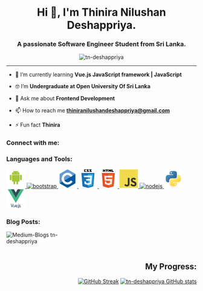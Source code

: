 <h1 align="center">Hi 👋, I'm Thinira Nilushan Deshappriya.</h1>
<h3 align="center">A passionate Software Engineer Student from Sri Lanka.</h3>

<p align="center"> <img src="https://komarev.com/ghpvc/?username=tn-deshappriya&label=Profile%20views&color=0e75b6&style=flat" alt="tn-deshappriya" /> </p>

<hr>

- 🌱 I’m currently learning **Vue.js JavaScript framework | JavaScript**

- 🤓 I’m  **Undergraduate at Open University Of Sri Lanka**

- 💬 Ask me about **Frontend Development**

- 📫 How to reach me **thiniranilushandeshappriya@gmail.com**

- ⚡ Fun fact **Thinira**

<h3 align="left">Connect with me:</h3>
<p align="left">
</p>

<h3 align="left">Languages and Tools:</h3>
<p align="left"> <a href="https://developer.android.com" target="_blank" rel="noreferrer"> <img src="https://raw.githubusercontent.com/devicons/devicon/master/icons/android/android-original-wordmark.svg" alt="android" width="50" height="50"/> </a> <a href="https://getbootstrap.com" target="_blank" rel="noreferrer"> <img src="https://encrypted-tbn0.gstatic.com/images?q=tbn:ANd9GcStzl8XaJRn5w1kkJU4Mi43uGSCHjzC2w6vMruwjjcQ3Q&s" alt="bootstrap" width="50" height="50"/> </a> <a href="https://www.cprogramming.com/" target="_blank" rel="noreferrer"> <img src="https://raw.githubusercontent.com/devicons/devicon/master/icons/c/c-original.svg" alt="c" width="50" height="50"/> </a> <a href="https://www.w3schools.com/css/" target="_blank" rel="noreferrer"> <img src="https://raw.githubusercontent.com/devicons/devicon/master/icons/css3/css3-original-wordmark.svg" alt="css3" width="50" height="50"/> </a> <a href="https://www.w3.org/html/" target="_blank" rel="noreferrer"> <img src="https://raw.githubusercontent.com/devicons/devicon/master/icons/html5/html5-original-wordmark.svg" alt="html5" width="50" height="50"/> </a> <a href="https://developer.mozilla.org/en-US/docs/Web/JavaScript" target="_blank" rel="noreferrer"> <img src="https://raw.githubusercontent.com/devicons/devicon/master/icons/javascript/javascript-original.svg" alt="javascript" width="50" height="50"/> </a> <a href="https://nodejs.org" target="_blank" rel="noreferrer"> <img src="https://miro.medium.com/v2/resize:fit:900/1*TY9uBBO9leUbRtlXmQBiug.png" alt="nodejs" width="50" height="50"/> </a> <a href="https://www.python.org" target="_blank" rel="noreferrer"> <img src="https://raw.githubusercontent.com/devicons/devicon/master/icons/python/python-original.svg" alt="python" width="50" height="50"/> </a> <a href="https://vuejs.org/" target="_blank" rel="noreferrer"> <img src="https://raw.githubusercontent.com/devicons/devicon/master/icons/vuejs/vuejs-original-wordmark.svg" alt="vuejs" width="50" height="50"/> </a> </p>

<h3 align="left">Blog Posts:</h3>
<p><a href="https://medium.com/@thiniranilushandeshappriya"> <img align="left" src="https://encrypted-tbn0.gstatic.com/images?q=tbn:ANd9GcRvic6pc2AAc0wAtdfAwBL6IxM-jGer_gWlHdFBbc-5&s" height="50" width="210" alt="Medium-Blogs tn-deshappriya" /></a></p><br><br>

<br>

<div align="right">

   <h2> My Progress: </h2>

  [![GitHub Streak](https://github-readme-streak-stats.herokuapp.com?user=tn-deshappriya&theme=algolia&date_format=M%20j%5B%2C%20Y%5D)](https://git.io/streak-stats) [![tn-deshappriya GitHub stats](https://github-readme-stats.vercel.app/api?username=tn-deshappriya&theme=algolia)](https://github.com/tn-deshappriya/github-readme-stats)

</div> 

<!---
tn-deshappriya/tn-deshappriya is a ✨ special ✨ repository because its `README.md` (this file) appears on your GitHub profile.
You can click the Preview link to take a look at your changes.
--->
